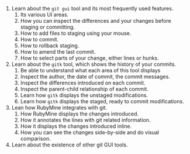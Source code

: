 1. Learn about the `git gui` tool and its most frequently used features.
    1. Its various UI areas.
    2. How you can inspect the differences and your changes before staging or committing.
    3. How to add files to staging using your mouse.
    4. How to commit.
    5. How to rollback staging.
    6. How to amend the last commit.
    7. How to select parts of your change, either lines or hunks.
2. Learn about the `gitk` tool, which shows the history of your commits.
    1. Be able to understand what each area of this tool displays
    2. Inspect the author, the date of commit, the commit messages.
    3. Inspect the differences introduced on each commit.
    4. Inspect the parent-child relationship of each commit.
    5. Learn how `gitk` displays the unstaged modifications.
    6. Learn how `gitk` displays the staged, ready to commit modifications.
3. Lean how RubyMine integrates with git.
    1. How RubyMine displays the changes introduced.
    2. How it annotates the lines with git related information.
    3. How it displays the changes introduced inline.
    4. How you can see the changes side-by-side and do visual comparison.
4. Learn about the existence of other git GUI tools.    
    